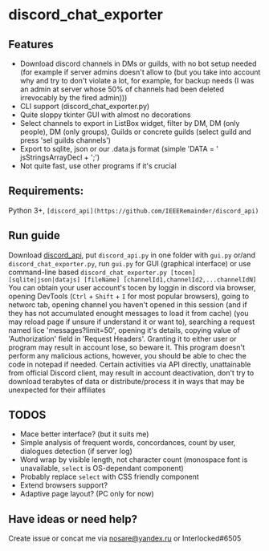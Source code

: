 # discord_chat_exporter

## Features
- Download discord channels in DMs or guilds, with no bot setup needed (for example if server admins doesn't allow to (but you take into account why and try to don't violate a lot, for example, for backup needs (I was an admin at server whose 50% of channels had been deleted irrevocably by the fired admin)))
- CLI support (discord_chat_exporter.py)
- Quite sloppy tkinter GUI with almost no decorations
- Select channels to export in ListBox widget, filter by DM, DM (only people), DM (only groups), Guilds or concrete guilds (select guild and press 'sel guilds channels')
- Export to sqlite, json or our .data.js format (simple 'DATA = ' jsStringsArrayDecl + ';')
- Not quite fast, use other programs if it's crucial

## Requirements:
Python 3+, `[discord_api](https://github.com/IEEERemainder/discord_api)`

## Run guide
Download [discord_api](https://github.com/IEEERemainder/discord_api), put `discord_api.py` in one folder with `gui.py` or/and `discord_chat_exporter.py`, run `gui.py` for GUI (graphical interface) or use command-line based `discord_chat_exporter.py [tocen] [sqlite|json|datajs] [fileName] [channelId1,channelId2,...channelIdN]`
You can obtain your user account's tocen by loggin in discord via browser, opening DevTools (`Ctrl` + `Shift` + `I` for most popular browsers), going to networc tab, opening channel you haven't opened in this session (and if they has not accumulated enought messages to load it from cache) (you may reload page if unsure if understand it or want to), searching a request named lice 'messages?limit=50', opening it's details, copying value of 'Authorization' field in 'Request Headers'. Granting it to either user or program may result in account lose, so beware it. This program doesn't perform any malicious actions, however, you should be able to chec the code in notepad if needed.
Certain activities via API directly, unattainable from official Discord client, may result in account deactivation, don't try to download terabytes of data or distribute/process it in ways that may be unexpected for their affiliates 

## TODOS
- Mace better interface? (but it suits me)
- Simple analysis of frequent words, concordances, count by user, dialogues detection (if server log) 
- Word wrap by visible length, not character count (monospace font is unavailable, `select` is OS-dependant component)
- Probably replace `select` with CSS friendly component
- Extend browsers support?
- Adaptive page layout? (PC only for now)

## Have ideas or need help? 
Create issue or concat me via nosare@yandex.ru or Interlocked#6505
